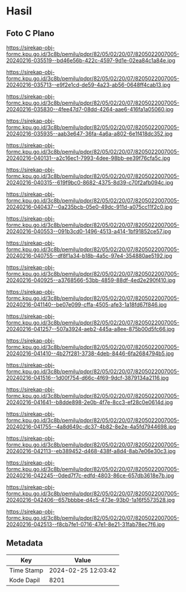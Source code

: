 # Hasil

## Foto C Plano

https://sirekap-obj-formc.kpu.go.id/3c8b/pemilu/pdpr/82/05/02/20/07/8205022007005-20240216-035519--bd46e56b-422c-4597-9d1e-02ea84c1a84e.jpg

https://sirekap-obj-formc.kpu.go.id/3c8b/pemilu/pdpr/82/05/02/20/07/8205022007005-20240216-035713--e9f2e1cd-de59-4a23-ab56-0648ff4cab13.jpg

https://sirekap-obj-formc.kpu.go.id/3c8b/pemilu/pdpr/82/05/02/20/07/8205022007005-20240216-035830--4fee47d7-08dd-4264-aae6-416fa1a05060.jpg

https://sirekap-obj-formc.kpu.go.id/3c8b/pemilu/pdpr/82/05/02/20/07/8205022007005-20240216-035935--aab3e647-36fa-4a6a-a802-6e1f418dc352.jpg

https://sirekap-obj-formc.kpu.go.id/3c8b/pemilu/pdpr/82/05/02/20/07/8205022007005-20240216-040131--a2c16ec1-7993-4dee-98bb-ee39f76cfa5c.jpg

https://sirekap-obj-formc.kpu.go.id/3c8b/pemilu/pdpr/82/05/02/20/07/8205022007005-20240216-040315--619f9bc0-8682-4375-8d39-c70f2afb094c.jpg

https://sirekap-obj-formc.kpu.go.id/3c8b/pemilu/pdpr/82/05/02/20/07/8205022007005-20240216-040437--0a235bcb-05e0-49dc-911d-a075cc11f2c0.jpg

https://sirekap-obj-formc.kpu.go.id/3c8b/pemilu/pdpr/82/05/02/20/07/8205022007005-20240216-040553--091b3cd0-1496-4513-a414-1bf91852ce57.jpg

https://sirekap-obj-formc.kpu.go.id/3c8b/pemilu/pdpr/82/05/02/20/07/8205022007005-20240216-040755--df8f1a34-b18b-4a5c-97e4-354880ae5192.jpg

https://sirekap-obj-formc.kpu.go.id/3c8b/pemilu/pdpr/82/05/02/20/07/8205022007005-20240216-040925--a3768566-53bb-4859-88df-4ed2e290f410.jpg

https://sirekap-obj-formc.kpu.go.id/3c8b/pemilu/pdpr/82/05/02/20/07/8205022007005-20240216-041140--be07e099-cffa-4505-afe3-1a18fd67f846.jpg

https://sirekap-obj-formc.kpu.go.id/3c8b/pemilu/pdpr/82/05/02/20/07/8205022007005-20240216-041257--507a3924-aeb2-445a-a8ee-875b00d5fc66.jpg

https://sirekap-obj-formc.kpu.go.id/3c8b/pemilu/pdpr/82/05/02/20/07/8205022007005-20240216-041410--4b27f281-3738-4deb-8446-6fa2684794b5.jpg

https://sirekap-obj-formc.kpu.go.id/3c8b/pemilu/pdpr/82/05/02/20/07/8205022007005-20240216-041516--1d00f754-d66c-4f69-9dcf-3879134a2116.jpg

https://sirekap-obj-formc.kpu.go.id/3c8b/pemilu/pdpr/82/05/02/20/07/8205022007005-20240216-041641--b8dde898-2e0b-4f7e-8cc3-ef28c0e0614d.jpg

https://sirekap-obj-formc.kpu.go.id/3c8b/pemilu/pdpr/82/05/02/20/07/8205022007005-20240216-041755--4a8d649c-dc37-4b82-8e2e-4a5fd7944698.jpg

https://sirekap-obj-formc.kpu.go.id/3c8b/pemilu/pdpr/82/05/02/20/07/8205022007005-20240216-042113--eb389452-d468-438f-a8d4-8ab7e06e30c3.jpg

https://sirekap-obj-formc.kpu.go.id/3c8b/pemilu/pdpr/82/05/02/20/07/8205022007005-20240216-042245--0ded7f7c-edfd-4803-86ce-657db3618e7b.jpg

https://sirekap-obj-formc.kpu.go.id/3c8b/pemilu/pdpr/82/05/02/20/07/8205022007005-20240216-042406--657bbbbe-d4c5-473e-93b0-1a16f5573528.jpg

https://sirekap-obj-formc.kpu.go.id/3c8b/pemilu/pdpr/82/05/02/20/07/8205022007005-20240216-042513--f8cb7fe1-0716-47e1-8e21-31fab78ec7f6.jpg


## Metadata

| Key        | Value               |
| ---------- | ------------------- |
| Time Stamp | 2024-02-25 12:03:42 |
| Kode Dapil | 8201                |



